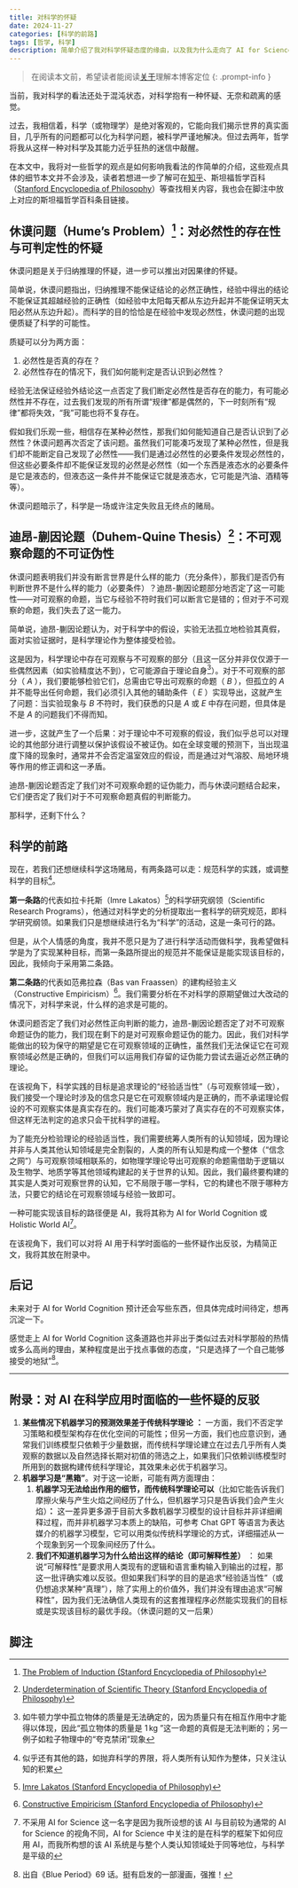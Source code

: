 ```yaml
---
title: 对科学的怀疑
date: 2024-11-27
categories: [科学的前路]
tags: [哲学, 科学]
description: 简单介绍了我对科学怀疑态度的缘由，以及我为什么走向了 AI for Science/AI for World Cognition
---
```


> 在阅读本文前，希望读者能阅读[关于](/about)理解本博客定位
{: .prompt-info }

当前，我对科学的看法还处于混沌状态，对科学抱有一种怀疑、无奈和疏离的感觉。

过去，我相信着，科学（或物理学）是绝对客观的，它能向我们揭示世界的真实面目，几乎所有的问题都可以化为科学问题，被科学严谨地解决。但过去两年，哲学将我从这样一种对科学及其能力近乎狂热的迷信中敲醒。

在本文中，我将对一些哲学的观点是如何影响我看法的作简单的介绍，这些观点具体的细节本文并不会涉及，读者若想进一步了解可在[知乎](https://www.zhihu.com)、斯坦福哲学百科（[Stanford Encyclopedia of Philosophy](https://plato.stanford.edu/index.html)）等查找相关内容，我也会在脚注中放上对应的斯坦福哲学百科条目链接。

## 休谟问题（Hume’s Problem）[^1]：对必然性的存在性与可判定性的怀疑

休谟问题是关于归纳推理的怀疑，进一步可以推出对因果律的怀疑。

简单说，休谟问题指出，归纳推理不能保证结论的必然正确性，经验中得出的结论不能保证其超越经验的正确性（如经验中太阳每天都从东边升起并不能保证明天太阳必然从东边升起）。而科学的目的恰恰是在经验中发现必然性，休谟问题的出现便质疑了科学的可能性。

质疑可以分为两方面：

1. 必然性是否真的存在？
2. 必然性存在的情况下，我们如何能判定是否认识到必然性？

经验无法保证经验外结论这一点否定了我们断定必然性是否存在的能力，有可能必然性并不存在，过去我们发现的所有所谓“规律”都是偶然的，下一时刻所有“规律”都将失效，“我”可能也将不复存在。

假如我们乐观一些，相信存在某种必然性，那我们如何能知道自己是否认识到了必然性？休谟问题再次否定了该问题。虽然我们可能凑巧发现了某种必然性，但是我们却不能断定自己发现了必然性——我们是通过必然性的必要条件发现必然性的，但这些必要条件却不能保证发现的必然是必然性（如一个东西是液态水的必要条件是它是液态的，但液态这一条件并不能保证它就是液态水，它可能是汽油、酒精等等）。

休谟问题暗示了，科学是一场或许注定失败且无终点的赌局。



## 迪昂-蒯因论题（Duhem-Quine Thesis）[^2]：不可观察命题的不可证伪性

休谟问题表明我们并没有断言世界是什么样的能力（充分条件），那我们是否仍有判断世界不是什么样的能力（必要条件）？迪昂-蒯因论题部分地否定了这一可能性——对可观察的命题，当它与经验不符时我们可以断言它是错的；但对于不可观察的命题，我们失去了这一能力。

简单说，迪昂-蒯因论题认为，对于科学中的假设，实验无法孤立地检验其真假，面对实验证据时，是科学理论作为整体接受检验。

这是因为，科学理论中存在可观察与不可观察的部分（且这一区分并非仅仅源于一些偶然因素（如实验精度达不到），它可能源自于理论自身[^3]）。对于不可观察的部分（ $A$ ），我们要能够检验它们，总需由它导出可观察的命题（ $B$ ），但孤立的 $A$ 并不能导出任何命题，我们必须引入其他的辅助条件（ $E$ ）实现导出，这就产生了问题：当实验现象与 $B$ 不符时，我们获悉的只是 $A$ 或 $E$ 中存在问题，但具体是不是 $A$ 的问题我们不得而知。

进一步，这就产生了一个后果：对于理论中不可观察的假设，我们似乎总可以对理论的其他部分进行调整以保护该假设不被证伪。如在全球变暖的预测下，当出现温度下降的现象时，通常并不会否定温室效应的假设，而是通过对气溶胶、局地环境等作用的修正调和这一矛盾。

迪昂-蒯因论题否定了我们对不可观察命题的证伪能力，而与休谟问题结合起来，它们便否定了我们对于不可观察命题真假的判断能力。

那科学，还剩下什么？



## 科学的前路

现在，若我们还想继续科学这场赌局，有两条路可以走：规范科学的实践，或调整科学的目标[^4]。

**第一条路**的代表如拉卡托斯（Imre Lakatos）[^5]的科学研究纲领（Scientific Research Programs），他通过对科学史的分析提取出一套科学的研究规范，即科学研究纲领。如果我们只是想继续进行名为“科学”的活动，这是一条可行的路。

但是，从个人情感的角度，我并不愿只是为了进行科学活动而做科学，我希望做科学是为了实现某种目标，而第一条路所提出的规范并不能保证是能实现该目标的，因此，我倾向于采用第二条路。

**第二条路**的代表如范弗拉森（Bas van Fraassen）的建构经验主义（Constructive Empiricism）[^6]。我们需要分析在不对科学的原期望做过大改动的情况下，对科学来说，什么样的追求是可能的。

休谟问题否定了我们对必然性正向判断的能力，迪昂-蒯因论题否定了对不可观察命题证伪的能力，我们现在剩下的是对可观察命题证伪的能力。因此，我们对科学能做出的较为保守的期望是它在可观察领域的正确性，虽然我们无法保证它在可观察领域必然是正确的，但我们可以运用我们存留的证伪能力尝试去逼近必然正确的理论。

在该视角下，科学实践的目标是追求理论的“经验适当性”（与可观察领域一致），我们接受一个理论时涉及的信念只是它在可观察领域内是正确的，而不承诺理论假设的不可观察实体是真实存在的。我们可能凑巧蒙对了真实存在的不可观察实体，但这样无法判定的追求只会干扰科学的进程。

为了能充分检验理论的经验适当性，我们需要统筹人类所有的认知领域，因为理论并非与人类其他认知领域是完全割裂的，人类的所有认知是构成一个整体（“信念之网”）与可观察领域相联系的，如物理学理论导出可观察的命题需借助于逻辑以及生物学、地质学等其他领域构建起的关于世界的认知。因此，我们最终要构建的其实是人类对可观察世界的认知，它不局限于哪一学科，它的构建也不限于哪种方法，只要它的结论在可观察领域与经验一致即可。

一种可能实现该目标的路径便是 AI，我将其称为 AI for World Cognition 或 Holistic World AI[^7]。

在该视角下，我们可以对将 AI 用于科学时面临的一些怀疑作出反驳，为精简正文，我将其放在附录中。

## 后记

未来对于 AI for World Cognition 预计还会写些东西，但具体完成时间待定，想再沉淀一下。

感觉走上 AI for World Cognition 这条道路也并非出于类似过去对科学那般的热情或多么高尚的理由，某种程度是出于找点事做的态度，“只是选择了一个自己能够接受的地狱”[^8]。



---



## 附录：对 AI 在科学应用时面临的一些怀疑的反驳

1. **某些情况下机器学习的预测效果差于传统科学理论** **：**
   一方面，我们不否定学习策略和模型架构存在优化空间的可能性；但另一方面，我们也应意识到，通常我们训练模型只依赖于少量数据，而传统科学理论建立在过去几乎所有人类观察的数据以及自然选择长期对初值的筛选之上，如果我们只依赖训练模型时所用到的数据构建传统科学理论，其效果未必优于机器学习。
2. **机器学习是“黑箱”**。对于这一论断，可能有两方面理由：
   1. **机器学习无法给出作用的细节，而传统科学理论可以**（比如它能告诉我们摩擦火柴与产生火焰之间经历了什么，但机器学习只是告诉我们会产生火焰）**：**
      这一差异更多源于目前大多数机器学习模型的设计目标并非详细阐释过程，而并非机器学习本质上的缺陷，可参考 Chat GPT 等语言为表达媒介的机器学习模型，它可以用类似传统科学理论的方式，详细描述从一个现象到另一个现象间经历了什么。
   2. **我们不知道机器学习为什么给出这样的结论（即可解释性差）** ：
      如果说“可解释性”是要求用人类现有的逻辑和语言重构输入到输出的过程，那这一批评确实难以反驳。但如果我们科学的目的是追求“经验适当性”（或仍想追求某种“真理”），除了实用上的价值外，我们并没有理由追求“可解释性”，因为我们无法确信人类现有的这套推理程序必然能实现我们的目标或是实现该目标的最优手段。（休谟问题的又一后果）





## 脚注

[^1]: [The Problem of Induction (Stanford Encyclopedia of Philosophy)](https://plato.stanford.edu/entries/induction-problem/)
[^2]: [Underdetermination of Scientific Theory (Stanford Encyclopedia of Philosophy)](https://plato.stanford.edu/entries/scientific-underdetermination/)
[^3]: 如牛顿力学中孤立物体的质量是无法确定的，因为质量只有在相互作用中才能得以体现，因此“孤立物体的质量是 $1 \, \mathrm{kg}$ ”这一命题的真假是无法判断的；另一例子如粒子物理中的“夸克禁闭”现象
[^4]: 似乎还有其他的路，如抛弃科学的界限，将人类所有认知作为整体，只关注认知的积累
[^5]: [Imre Lakatos (Stanford Encyclopedia of Philosophy)](https://plato.stanford.edu/entries/lakatos/#ImprPoppScie)
[^6]: [Constructive Empiricism (Stanford Encyclopedia of Philosophy)](https://plato.stanford.edu/entries/constructive-empiricism/)
[^7]: 不采用 AI for Science 这一名字是因为我所设想的该 AI 与目前较为通常的 AI for Science 的视角不同，AI for Science 中关注的是在科学的框架下如何应用 AI，而我所构想的该 AI 系统是与整个人类认知领域处于同等地位，与科学是平级的
[^8]: 出自《Blue Period》69 话。挺有启发的一部漫画，强推！

















